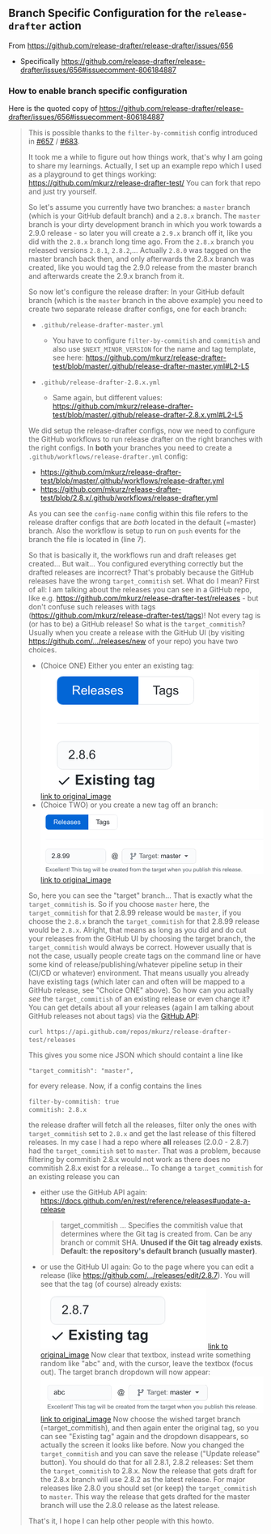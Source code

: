 ## Branch Specific Configuration for the `release-drafter` action

From https://github.com/release-drafter/release-drafter/issues/656
- Specifically https://github.com/release-drafter/release-drafter/issues/656#issuecomment-806184887

### How to enable branch specific configuration

Here is the quoted copy of https://github.com/release-drafter/release-drafter/issues/656#issuecomment-806184887

> This is possible thanks to the `filter-by-commitish` config introduced in [#657](https://github.com/release-drafter/release-drafter/pull/657) / [#683](https://github.com/release-drafter/release-drafter/pull/683).
> 
> It took me a while to figure out how things work, that's why I am going to share my learnings. Actually, I set up an example repo which I used as a playground to get things working: https://github.com/mkurz/release-drafter-test/ You can fork that repo and just try yourself.
> 
> So let's assume you currently have two branches: a `master` branch (which is your GitHub default branch) and a `2.8.x` branch. The `master` branch is your dirty development branch in which you work towards a 2.9.0 release - so later you will create a `2.9.x` branch off it, like you did with the `2.8.x` branch long time ago. From the `2.8.x` branch you released versions `2.8.1`, `2.8.2`,... Actually `2.8.0` was tagged on the master branch back then, and only afterwards the 2.8.x branch was created, like you would tag the 2.9.0 release from the master branch and afterwards create the 2.9.x branch from it.
> 
> So now let's configure the release drafter: In your GitHub default branch (which is the `master` branch in the above example) you need to create two separate release drafter configs, one for each branch:
> 
> * `.github/release-drafter-master.yml`
>   
>   * You have to configure `filter-by-commitish` and `commitish` and also use `$NEXT_MINOR_VERSION` for the name and tag template, see here: https://github.com/mkurz/release-drafter-test/blob/master/.github/release-drafter-master.yml#L2-L5
> * `.github/release-drafter-2.8.x.yml`
>   
>   * Same again, but different values: https://github.com/mkurz/release-drafter-test/blob/master/.github/release-drafter-2.8.x.yml#L2-L5
> 
> We did setup the release-drafter configs, now we need to configure the GitHub workflows to run release drafter on the right branches with the right configs. In **both** your branches you need to create a `.github/workflows/release-drafter.yml` config:
> 
> * https://github.com/mkurz/release-drafter-test/blob/master/.github/workflows/release-drafter.yml
> * https://github.com/mkurz/release-drafter-test/blob/2.8.x/.github/workflows/release-drafter.yml
> 
> As you can see the `config-name` config within this file refers to the release drafter configs that are _both_ located in the default (=master) branch. Also the workflow is setup to run on `push` events for the branch the file is located in (line 7).
> 
> So that is basically it, the workflows run and draft releases get created... But wait... You configured everything correctly but the drafted releases are incorrect? That's probably because the GitHub releases have the wrong `target_commitish` set. What do I mean? First of all: I am talking about the releases you can see in a GitHub repo, like e.g. https://github.com/mkurz/release-drafter-test/releases - but don't confuse such releases with tags (https://github.com/mkurz/release-drafter-test/tags)! Not every tag is (or has to be) a GitHub release! So what is the `target_commitish`? Usually when you create a release with the GitHub UI (by visiting https://github.com/.../releases/new of your repo) you have two choices.
> 
> * (Choice ONE) Either you enter an existing tag:
>   ![image](docs/images/release-drafter_issue656_comment806184887_image01.png)
>   [link to original_image](https://user-images.githubusercontent.com/644927/112369139-27998b80-8cdc-11eb-959c-8b2c588798e3.png)
> * (Choice TWO) or you create a new tag off an branch:
>   ![image](docs/images/release-drafter_issue656_comment806184887_image02.png)
>   [link to original_image](https://user-images.githubusercontent.com/644927/112369276-4bf56800-8cdc-11eb-9951-e9c26dd9507b.png)
> 
> So, here you can see the "target" branch... That is exactly what the `target_commitish` is. So if you choose `master` here, the `target_commitish` for that 2.8.99 release would be `master`, if you choose the `2.8.x` branch the `target_commitish` for that 2.8.99 release would be `2.8.x`. Alright, that means as long as you did and do cut your releases from the GitHub UI by choosing the target branch, the `target_commitish` would always be correct. However usually that is not the case, usually people create tags on the command line or have some kind of release/publishing/whatever pipeline setup in their (CI/CD or whatever) environment. That means usually you already have existing tags (which later can and often will be mapped to a GitHub release, see "Choice ONE" above). So how can you actually _see_ the `target_commitish` of an existing release or even change it? You can get details about all your releases (again I am talking about GitHub releases not about tags) via the [GitHub API](https://docs.github.com/en/rest/reference/repos#list-releases):
> 
> ```
> curl https://api.github.com/repos/mkurz/release-drafter-test/releases
> ```
> 
> This gives you some nice JSON which should containt a line like
> 
> ```
> "target_commitish": "master",
> ```
> 
> for every release. Now, if a config contains the lines
> 
> ```
> filter-by-commitish: true
> commitish: 2.8.x
> ```
> 
> the release drafter will fetch all the releases, filter only the ones with `target_commitish` set to `2.8.x` and get the last release of this filtered releases. In my case I had a repo where **all** releases (2.0.0 - 2.8.7) had the `target_commitish` set to `master`. That was a problem, because filtering by commitish 2.8.x would not work as there does no commitish 2.8.x exist for a release... To change a `target_commitish` for an existing release you can
> 
> * either use the GitHub API again: https://docs.github.com/en/rest/reference/releases#update-a-release
>   > target_commitish ... Specifies the commitish value that determines where the Git tag is created from. Can be any branch or commit SHA. **Unused if the Git tag already exists**. **Default: the repository's default branch (usually master)**.
> * or use the GitHub UI again: Go to the page where you can edit a release (like https://github.com/.../releases/edit/2.8.7). You will see that the tag (of course) already exists:
>   ![image](docs/images/release-drafter_issue656_comment806184887_image03.png)
>   [link to original_image](https://user-images.githubusercontent.com/644927/112381209-9e3d8580-8cea-11eb-9120-465f40f14513.png)
>   Now clear that textbox, instead write something random like "abc" and, with the cursor, leave the textbox (focus out). The target branch dropdown will now appear:
>   ![image](docs/images/release-drafter_issue656_comment806184887_image04.png)
>   [link to original_image](https://user-images.githubusercontent.com/644927/112381444-de9d0380-8cea-11eb-9bc0-06671a5c0617.png)
>   Now choose the wished target branch (=target_commitish), and then again enter the original tag, so you can see "Existing tag" again and the dropdown disappears, so actually the screen it looks like before. Now you changed the `target_commitish` and you can save the release ("Update release" button).
>   You should do that for all 2.8.1, 2.8.2 releases: Set them the `target_commitish` to 2.8.x. Now the release that gets draft for the 2.8.x branch will use 2.8.2 as the latest release.
>   For major releases like 2.8.0 you should set (or keep) the `target_commitish` to `master`. This way the release that gets drafted for the master branch will use the 2.8.0 release as the latest release.
> 
> That's it, I hope I can help other people with this howto.

